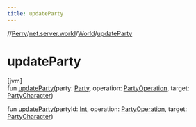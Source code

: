 ```yaml
---
title: updateParty
---
```

//[Perry](../../../index.html)/[net.server.world](../index.html)/[World](index.html)/[updateParty](update-party.html)



# updateParty



[jvm]\
fun [updateParty](update-party.html)(party: [Party](../-party/index.html), operation: [PartyOperation](../-party-operation/index.html), target: [PartyCharacter](../-party-character/index.html))

fun [updateParty](update-party.html)(partyId: [Int](https://kotlinlang.org/api/latest/jvm/stdlib/kotlin/-int/index.html), operation: [PartyOperation](../-party-operation/index.html), target: [PartyCharacter](../-party-character/index.html))




